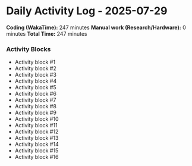 # Daily Activity Log - 2025-07-29

**Coding (WakaTime):** 247 minutes
**Manual work (Research/Hardware):** 0 minutes
**Total Time:** 247 minutes

### Activity Blocks
- Activity block #1
- Activity block #2
- Activity block #3
- Activity block #4
- Activity block #5
- Activity block #6
- Activity block #7
- Activity block #8
- Activity block #9
- Activity block #10
- Activity block #11
- Activity block #12
- Activity block #13
- Activity block #14
- Activity block #15
- Activity block #16
